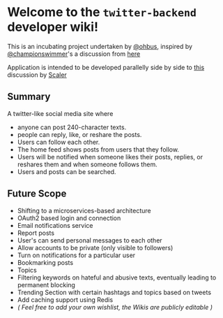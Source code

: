 # Welcome to the `twitter-backend` developer wiki!
This is an incubating project undertaken by [@ohbus](https://github.com/championswimmer), inspired by [@championswimmer](https://github.com/championswimmer)'s a discussion from [here](https://twitter.com/championswimmer/status/1403193048360652800)

Application is intended to be developed parallelly side by side to [this](https://github.com/scaleracademy/open-source-projects/discussions/81) discussion by [Scaler](https://discord.gg/8x9vUbMCJb)

## Summary
A twitter-like social media site where
- anyone can post 240-character texts.
- people can reply, like, or reshare the posts.
- Users can follow each other.
- The home feed shows posts from users that they follow.
- Users will be notified when someone likes their posts, replies, or reshares them and when someone follows them.
- Users and posts can be searched.

## Future Scope
- Shifting to a microservices-based architecture
- OAuth2 based login and connection
- Email notifications service
- Report posts
- User's can send personal messages to each other 
- Allow accounts to be private (only visible to followers) 
- Turn on notifications for a particular user 
- Bookmarking posts 
- Topics 
- Filtering keywords on hateful and abusive texts, eventually leading to permanent blocking
- Trending Section with certain hashtags and topics based on tweets
- Add caching support using Redis
- _( Feel free to add your own wishlist, the Wikis are publicly editable )_


